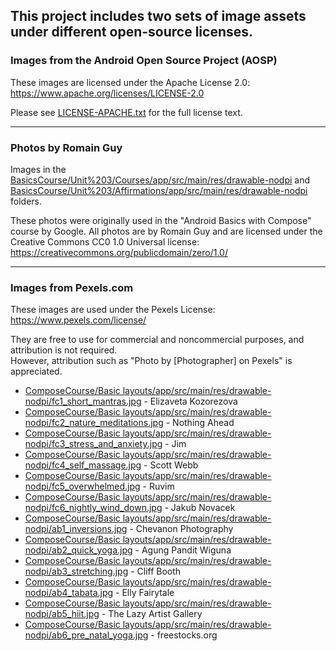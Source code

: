 ## This project includes two sets of image assets under different open-source licenses.

### Images from the Android Open Source Project (AOSP)

These images are licensed under the Apache License 2.0:
https://www.apache.org/licenses/LICENSE-2.0

Please see [LICENSE-APACHE.txt](LICENSE-APACHE.txt) for the full license text.

---

### Photos by Romain Guy

Images in
the [BasicsCourse/Unit%203/Courses/app/src/main/res/drawable-nodpi](BasicsCourse/Unit%203/Courses/app/src/main/res/drawable-nodpi)
and [BasicsCourse/Unit%203/Affirmations/app/src/main/res/drawable-nodpi](BasicsCourse/Unit%203/Affirmations/app/src/main/res/drawable-nodpi)
folders.

These photos were originally used in the "Android Basics with Compose" course by Google.
All photos are by Romain Guy and are licensed under the Creative Commons CC0 1.0 Universal license:
https://creativecommons.org/publicdomain/zero/1.0/

---

### Images from Pexels.com

These images are used under the Pexels License:  
https://www.pexels.com/license/

They are free to use for commercial and noncommercial purposes, and attribution is not required.  
However, attribution such as "Photo by [Photographer] on Pexels" is appreciated.

- [ComposeCourse/Basic layouts/app/src/main/res/drawable-nodpi/fc1_short_mantras.jpg](https://www.pexels.com/photo/body-of-water-view-1825206/) -
  Elizaveta Kozorezova
- [ComposeCourse/Basic layouts/app/src/main/res/drawable-nodpi/fc2_nature_meditations.jpg](https://www.pexels.com/photo/photo-of-green-leaves-3571551/) -
  Nothing Ahead
- [ComposeCourse/Basic layouts/app/src/main/res/drawable-nodpi/fc3_stress_and_anxiety.jpg](https://www.pexels.com/photo/aerial-view-of-body-of-water-1557238/) -
  Jim
- [ComposeCourse/Basic layouts/app/src/main/res/drawable-nodpi/fc4_self_massage.jpg](https://www.pexels.com/photo/photography-of-stones-1029604/) -
  Scott Webb
- [ComposeCourse/Basic layouts/app/src/main/res/drawable-nodpi/fc5_overwhelmed.jpg](https://www.pexels.com/photo/white-clouds-3560044/) -
  Ruvim
- [ComposeCourse/Basic layouts/app/src/main/res/drawable-nodpi/fc6_nightly_wind_down.jpg](https://www.pexels.com/photo/time-lapse-photo-of-stars-on-night-924824/) -
  Jakub Novacek
- [ComposeCourse/Basic layouts/app/src/main/res/drawable-nodpi/ab1_inversions.jpg](https://www.pexels.com/photo/low-angle-view-of-woman-relaxing-on-beach-against-blue-sky-317157/) -
  Chevanon Photography
- [ComposeCourse/Basic layouts/app/src/main/res/drawable-nodpi/ab2_quick_yoga.jpg](https://www.pexels.com/photo/photo-of-woman-stretching-her-body-1812964/) -
  Agung Pandit Wiguna
- [ComposeCourse/Basic layouts/app/src/main/res/drawable-nodpi/ab3_stretching.jpg](https://www.pexels.com/photo/photo-of-women-stretching-together-4056723/) -
  Cliff Booth
- [ComposeCourse/Basic layouts/app/src/main/res/drawable-nodpi/ab4_tabata.jpg](https://www.pexels.com/photo/fashion-man-people-art-4662438/) -
  Elly Fairytale
- [ComposeCourse/Basic layouts/app/src/main/res/drawable-nodpi/ab5_hiit.jpg](https://www.pexels.com/photo/man-wearing-white-pants-under-blue-sky-999309/) -
  The Lazy Artist Gallery
- [ComposeCourse/Basic layouts/app/src/main/res/drawable-nodpi/ab6_pre_natal_yoga.jpg](https://www.pexels.com/photo/woman-doing-yoga-396133/) -
  freestocks.org
